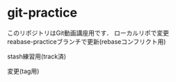 ﻿# git-practice
このリポジトリはGit動画講座用です．
ローカルリポで変更  
reabase-practiceブランチで更新(rebaseコンフリクト用)

stash練習用(track済)

変更(tag用)
